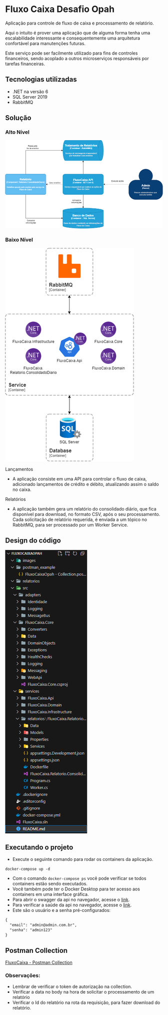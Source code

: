 # Fluxo Caixa Desafio Opah

Aplicação para controle de fluxo de caixa e processamento de relatório.

Aqui o intuito é prover uma aplicação que de alguma forma tenha uma escalabilidade interessante e consequentemente uma arquitetura confortável para manutenções futuras.

Este serviço pode ser facilmente utilizado para fins de controles financeiros, sendo acoplado a outros microserviços responsáveis por tarefas financeiras.

## Tecnologias utilizadas

- .NET na versão 6
- SQL Server 2019 
- RabbitMQ


## Solução

### Alto Nível

![plot](./images/solucaoOpahAltoNivel.png)

### Baixo Nível

![plot](./images/solucaoOpahBaixoNivel.png)


Lançamentos
  - A aplicação consiste em uma API para controlar o fluxo de caixa, adicionado lançamentos de crédito e débito, atualizando assim o saldo no caixa.

Relatórios
  - A aplicação também gera um relatório do consolidado diário, que fica disponível para download, no formato CSV, após o seu processamento.
  Cada solicitação de relatório requerida, é enviada a um tópico no RabbitMQ, para ser processado por um Worker Service.


## Design do código

![plot](./images/codeDesign.PNG)


## Executando o projeto

- Execute o seguinte comando para rodar os containers da aplicação.
```
docker-compose up -d
```

- Com o comando `docker-compose ps` você pode verificar se todos containers estão sendo executados.
- Você também pode ter o Docker Desktop para ter acesso aos containers em uma interface gráfica.
- Para abrir o swagger da api no navegador, acesse o [link](http://127.0.0.1:8001/swagger/index.html).
- Para verificar a saúde da api no navegador, acesse o [link](http://127.0.0.1:8001/healthz).
- Este são o usuário e a senha pré-configurados:
```
{
  "email": "admin@admin.com.br",
  "senha": "admin123"
}
```

## Postman Collection

[FluxoCaixa - Postman Collection](./postman_example/FluxoCaixaOpah%20-%20Collection.postman_collection.json)

### Observações:
- Lembrar de verificar o token de autorização na collection.
- Verificar a data no body na hora de solicitar o processamento de um relatório
- Verificar o Id do relatório na rota da requisição, para fazer download do relatório.
